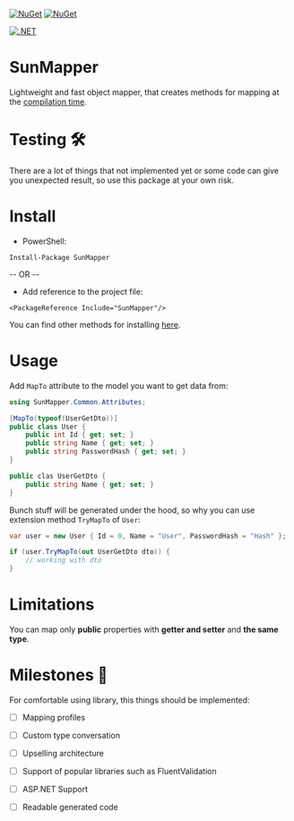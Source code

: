 
[![NuGet](https://img.shields.io/nuget/v/SunMapper.svg?label=SunMapper%20-%20nuget)](https://www.nuget.org/packages/SunMapper) [![NuGet](https://img.shields.io/nuget/dt/SunMapper.svg)](https://www.nuget.org/packages/SunMapper)

[![.NET](https://github.com/DenDeline/SunMapper/actions/workflows/dotnet.yml/badge.svg)](https://github.com/DenDeline/SunMapper/actions/workflows/dotnet.yml)

# SunMapper
Lightweight and fast object mapper, that creates methods for mapping at the [compilation time](https://devblogs.microsoft.com/dotnet/introducing-c-source-generators/).

# Testing 🛠
There are a lot of things that not implemented yet or some code can give you unexpected result, so use this package at your own risk. 

# Install

* PowerShell:
```
Install-Package SunMapper
```
-- OR --

* Add reference to the project file:

```
<PackageReference Include="SunMapper"/>
```

You can find other methods for installing [here](https://www.nuget.org/packages/SunMapper/).

# Usage

Add `MapTo` attribute to the model you want to get data from:
```c#
using SunMapper.Common.Attributes;

[MapTo(typeof(UserGetDto))]
public class User {
    public int Id { get; set; }
    public string Name { get; set; }
    public string PasswordHash { get; set; }
}

public clas UserGetDto {
    public string Name { get; set; }
}
```
Bunch stuff will be generated under the hood, so why you can use extension method `TryMapTo` of `User`:

```c#
var user = new User { Id = 0, Name = "User", PasswordHash = "Hash" };

if (user.TryMapTo(out UserGetDto dto)) {
    // working with dto
}
```
# Limitations 

You can map only **public** properties with **getter and setter** and **the same type**. 

# Milestones 🚩
For comfortable using library, this things should be implemented: 
- [ ] Mapping profiles
- [ ] Custom type conversation
- [ ] Upselling architecture
- [ ] Support of popular libraries such as FluentValidation
- [ ] ASP.NET Support
- [ ] Readable generated code

